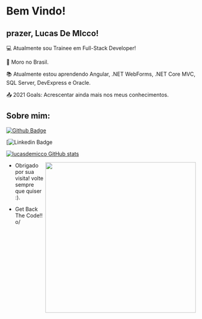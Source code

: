 # Bem Vindo!

 

## prazer, Lucas De MIcco!

 

:computer: Atualmente sou Trainee em Full-Stack Developer!

:house_with_garden: Moro no Brasil.

:books: Atualmente estou aprendendo Angular, .NET WebForms, .NET Core MVC, SQL Server, DevExpress e Oracle.

:outbox_tray: 2021 Goals: Acrescentar ainda mais nos meus conhecimentos.

 

## Sobre mim:

[![Github Badge](https://img.shields.io/badge/-Github-000?style=flat-square&logo=Github&logoColor=white&link=https://github.com/lucasdemicco)](https://github.com/lucasdemicco)

[![Linkedin Badge](https://img.shields.io/badge/-LinkedIn-blue?style=flat-square&logo=Linkedin&logoColor=white&link=https://www.linkedin.com/in/lucas-de-micco-a40b23208/)

[![lucasdemicco GitHub stats](https://github-readme-stats.vercel.app/api?username=lucasdemicco)](https://github.com/lucasdemicco/github-readme-stats)

<img align="right" width="400" height="400" src="	https://img.shields.io/badge/C%23-239120?style=for-the-badge&logo=c-sharp&logoColor=white">





- Obrigado por sua visita! volte sempre que quiser :).

- Get Back The Code!! o/
